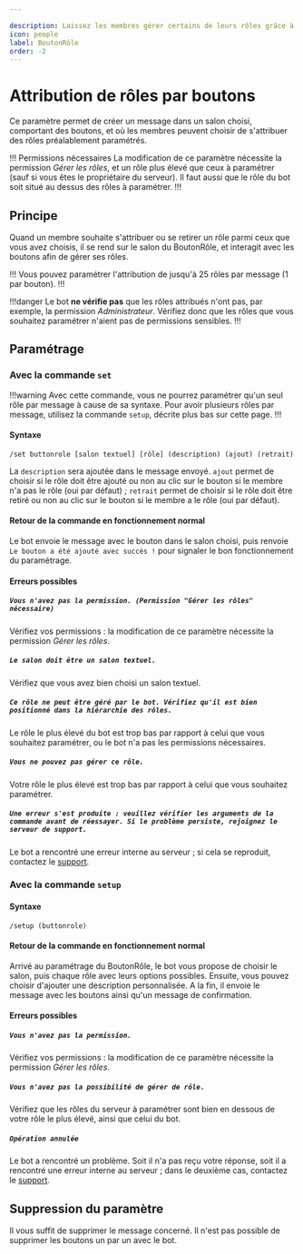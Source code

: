 ```yaml
---

description: Laissez les membres gérer certains de leurs rôles grâce à des boutons.
icon: people
label: BoutonRôle
order: -2
---
```


# Attribution de rôles par boutons
Ce paramètre permet de créer un message dans un salon choisi, comportant des boutons, et où les membres peuvent choisir de s'attribuer des rôles préalablement paramétrés.

!!! Permissions nécessaires
La modification de ce paramètre nécessite la permission *Gérer les rôles*, et un rôle plus élevé que ceux à paramétrer (sauf si vous êtes le propriétaire du serveur). Il faut aussi que le rôle du bot soit situé au dessus des rôles à paramétrer.
!!!

## Principe
Quand un membre souhaite s'attribuer ou se retirer un rôle parmi ceux que vous avez choisis, il se rend sur le salon du BoutonRôle, et interagit avec les boutons afin de gérer ses rôles.

!!!
Vous pouvez paramétrer l'attribution de jusqu'à 25 rôles par message (1 par bouton).
!!!

!!!danger
Le bot **ne vérifie pas** que les rôles attribués n'ont pas, par exemple, la permission *Administrateur*. Vérifiez donc que les rôles que vous souhaitez paramétrer n'aient pas de permissions sensibles.
!!!

## Paramétrage 

### Avec la commande `set`
!!!warning
Avec cette commande, vous ne pourrez paramétrer qu'un seul rôle par message à cause de sa syntaxe. Pour avoir plusieurs rôles par message, utilisez la commande `setup`, décrite plus bas sur cette page.
!!!

#### Syntaxe
```
/set buttonrole [salon textuel] [rôle] (description) (ajout) (retrait)
```
La `description` sera ajoutée dans le message envoyé. `ajout` permet de choisir si le rôle doit être ajouté ou non au clic sur le bouton si le membre n'a pas le rôle (oui par défaut) ; `retrait` permet de choisir si le rôle doit être retiré ou non au clic sur le bouton si le membre a le rôle (oui par défaut).
#### Retour de la commande en fonctionnement normal
Le bot envoie le message avec le bouton dans le salon choisi, puis renvoie `Le bouton a été ajouté avec succès !` pour signaler le bon fonctionnement du paramétrage.

#### Erreurs possibles
##### `Vous n'avez pas la permission. (Permission "Gérer les rôles" nécessaire)`
Vérifiez vos permissions : la modification de ce paramètre nécessite la permission *Gérer les rôles*.

##### `Le salon doit être un salon textuel.`
Vérifiez que vous avez bien choisi un salon textuel.

##### `Ce rôle ne peut être géré par le bot. Vérifiez qu'il est bien positionné dans la hiérarchie des rôles.`
Le rôle le plus élevé du bot est trop bas par rapport à celui que vous souhaitez paramétrer, ou le bot n'a pas les permissions nécessaires.

##### `Vous ne pouvez pas gérer ce rôle.`
Votre rôle le plus élevé est trop bas par rapport à celui que vous souhaitez paramétrer.

##### `Une erreur s'est produite : veuillez vérifier les arguments de la commande avant de réessayer. Si le problème persiste, rejoignez le serveur de support.`
Le bot a rencontré une erreur interne au serveur ; si cela se reproduit, contactez le [support](/support.md).

### Avec la commande `setup`
#### Syntaxe 
```
/setup (buttonrole)
```

#### Retour de la commande en fonctionnement normal
Arrivé au paramétrage du BoutonRôle, le bot vous propose de choisir le salon, puis chaque rôle avec leurs options possibles. Ensuite, vous pouvez choisir d'ajouter une description personnalisée. A la fin, il envoie le message avec les boutons ainsi qu'un message de confirmation.

#### Erreurs possibles
##### `Vous n'avez pas la permission.`
Vérifiez vos permissions : la modification de ce paramètre nécessite la permission *Gérer les rôles*.

##### `Vous n'avez pas la possibilité de gérer de rôle.`
Vérifiez que les rôles du serveur à paramétrer sont bien en dessous de votre rôle le plus élevé, ainsi que celui du bot.

##### `Opération annulée`
Le bot a rencontré un problème. Soit il n'a pas reçu votre réponse, soit il a rencontré une erreur interne au serveur ; dans le deuxième cas, contactez le [support](/support.md).

## Suppression du paramètre
Il vous suffit de supprimer le message concerné. Il n'est pas possible de supprimer les boutons un par un avec le bot.